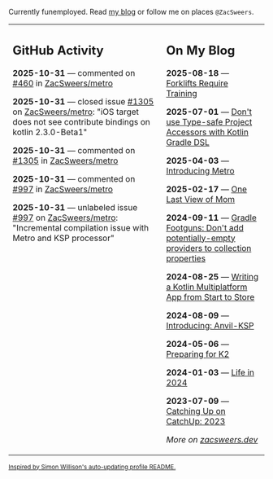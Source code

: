 Currently funemployed. Read [my blog](https://zacsweers.dev/) or follow me on places `@ZacSweers`.

<table><tr><td valign="top" width="60%">

## GitHub Activity
<!-- githubActivity starts -->
**2025-10-31** — commented on [#460](https://github.com/ZacSweers/metro/issues/460#issuecomment-3472710212) in [ZacSweers/metro](https://github.com/ZacSweers/metro)

**2025-10-31** — closed issue [#1305](https://github.com/ZacSweers/metro/issues/1305) on [ZacSweers/metro](https://github.com/ZacSweers/metro): "iOS target does not see contribute bindings on kotlin 2.3.0-Beta1"

**2025-10-31** — commented on [#1305](https://github.com/ZacSweers/metro/issues/1305#issuecomment-3472701845) in [ZacSweers/metro](https://github.com/ZacSweers/metro)

**2025-10-31** — commented on [#997](https://github.com/ZacSweers/metro/issues/997#issuecomment-3472699429) in [ZacSweers/metro](https://github.com/ZacSweers/metro)

**2025-10-31** — unlabeled issue [#997](https://github.com/ZacSweers/metro/issues/997) on [ZacSweers/metro](https://github.com/ZacSweers/metro): "Incremental compilation issue with Metro and KSP processor"
<!-- githubActivity ends -->
</td><td valign="top" width="40%">

## On My Blog
<!-- blog starts -->
**2025-08-18** — [Forklifts Require Training](https://www.zacsweers.dev/forklifts-require-training/)

**2025-07-01** — [Don't use Type-safe Project Accessors with Kotlin Gradle DSL](https://www.zacsweers.dev/dont-use-type-safe-project-accessors-with-kotlin-gradle-dsl/)

**2025-04-03** — [Introducing Metro](https://www.zacsweers.dev/introducing-metro/)

**2025-02-17** — [One Last View of Mom](https://www.zacsweers.dev/one-last-view-of-mom/)

**2024-09-11** — [Gradle Footguns: Don't add potentially-empty providers to collection properties](https://www.zacsweers.dev/gradle-footgun-adding-empty-providers-to-collection-properties/)

**2024-08-25** — [Writing a Kotlin Multiplatform App from Start to Store](https://www.zacsweers.dev/writing-a-kotlin-multiplatform-app-from-start-to-store/)

**2024-08-09** — [Introducing: Anvil-KSP](https://www.zacsweers.dev/introducing-anvil-ksp/)

**2024-05-06** — [Preparing for K2](https://www.zacsweers.dev/preparing-for-k2/)

**2024-01-03** — [Life in 2024](https://www.zacsweers.dev/life-in-2024/)

**2023-07-09** — [Catching Up on CatchUp: 2023](https://www.zacsweers.dev/catching-up-on-catchup-2023/)
<!-- blog ends -->
_More on [zacsweers.dev](https://zacsweers.dev/)_
</td></tr></table>

<sub><a href="https://simonwillison.net/2020/Jul/10/self-updating-profile-readme/">Inspired by Simon Willison's auto-updating profile README.</a></sub>